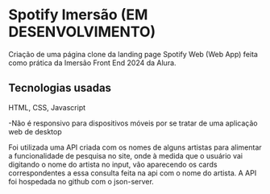 # Spotify Imersão (EM DESENVOLVIMENTO)

Criação de uma página clone da landing page Spotify Web (Web App) feita como prática da Imersão Front End 2024 da Alura.

## Tecnologias usadas

HTML, CSS, Javascript

-Não é responsivo para dispositivos móveis por se tratar de uma aplicação web de desktop

Foi utilizada uma API criada com os nomes de alguns artistas para alimentar a funcionalidade de pesquisa no site, onde à medida que o usuário vai digitando o nome do artista no input, vão aparecendo os cards correspondentes a essa consulta feita na api com o nome do artista.
A API foi hospedada no github com o json-server.